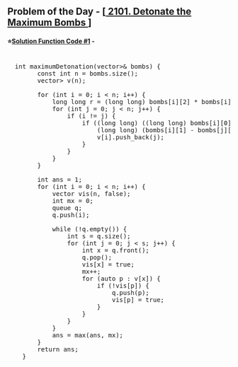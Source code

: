 ## Problem of the Day - [<a href="https://leetcode.com/problems/detonate-the-maximum-bombs/"> 2101. Detonate the Maximum Bombs </a>]


#### ⭐<ins>Solution Function Code #1</ins> -
<pre>

  int maximumDetonation(vector<vector<int>>& bombs) {
        const int n = bombs.size();
        vector<vector<int>> v(n);

        for (int i = 0; i < n; i++) {
            long long r = (long long) bombs[i][2] * bombs[i][2];
            for (int j = 0; j < n; j++) {
                if (i != j) {
                    if ((long long) ((long long) bombs[i][0] - bombs[j][0]) * ((long long) bombs[i][0] - bombs[j][0]) + 
                        (long long) (bombs[i][1] - bombs[j][1]) * ((long long) bombs[i][1] - bombs[j][1]) <= r) {
                        v[i].push_back(j);
                    }
                }
            }
        }

        int ans = 1;
        for (int i = 0; i < n; i++) {
            vector<bool> vis(n, false);
            int mx = 0;
            queue<int> q;
            q.push(i);

            while (!q.empty()) {
                int s = q.size();
                for (int j = 0; j < s; j++) {
                    int x = q.front();
                    q.pop();
                    vis[x] = true;
                    mx++;
                    for (auto p : v[x]) {
                        if (!vis[p]) {
                            q.push(p);
                            vis[p] = true;
                        }
                    }
                }
            }
            ans = max(ans, mx);
        }
        return ans;
    }
</pre>
